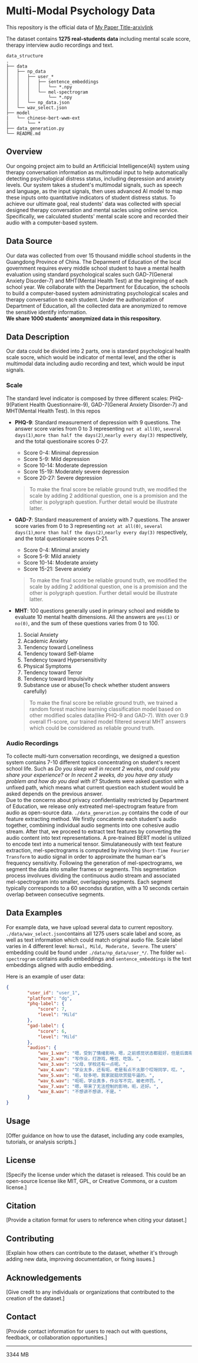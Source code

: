 # Multi-Modal Psychology Data

This repository is the official data of [My Paper Title-arxivlink](./)  

The dataset contains **1275 real-students data** including mental scale score, therapy interview audio recordings and text.   

```
data_structure
.
├── data
│   ├── np_data
│   │   ├── user_*
│   │   │   ├── sentence_embeddings
│   │   │   │   └── *.npy
│   │   │   └── mel-spectrogram
│   │   │       └── *.npy
│   │   └── np_data.json
│   └── wav_select.json
├── model
|   └── chinese-bert-wwm-ext
│       └── *
├── data_generation.py
└── README.md              
```

## Overview

Our ongoing project aim to build an Artificicial Intelligence(AI) system using therapy conversation information as multimodal input to help automatically detecting psychological distress status, including depression and anxiety levels. 
Our system takes a student's multimodal signals, such as speech and language, as the input signals, then uses advanced AI model to map these inputs onto quantitative indicators of student distress status. 
To achieve our ultimate goal, real students' data was collected with special designed therapy conversation and mental sacles using online service. 
Specifically, we calculated students' mental scale score and recorded their audio with a computer-based system.  

## Data Source

Our data was collected from over 15 thousand middle school students in the Guangdong Province of China. 
The Deparment of Education of the local government requires every middle school student to have a mental health evaluation using standard psychological scales such GAD-7(General Anxiety Disorder-7) and MHT(Mental Health Test) at the beginning of each school year. 
We collaborate with the Department for Education, the schools to build a computer-based system administrating psychological scales and therapy conversation to each student. 
Under the authorization of Department of Education, all the collected data are anonymized to remove the sensitive identify information.  
**We share 1000 students' anonymized data in this respository.**

## Data Description

Our data could be divided into 2 parts, one is standard psychological health scale socre, which would be indicator of mental level, and the other is multimodal data including audio recording and text, which would be input signals. 

### Scale

The standard level indicator is composed by three different scales: PHQ-9(Patient Health Questionnaire-9), GAD-7(General Anxiety Disorder-7) and MHT(Mental Health Test). In this repos  

- **PHQ-9**: Standard measurement of depression with 9 questions. 
The answer score varies from 0 to 3 representing `not at all(0)`, `several days(1)`,`more than half the days(2)`,`nearly every day(3)` respectively, and the total questionaire scores 0-27.  
    - Score 0-4: Minimal depression
    - Score 5-9: Mild depression
    - Score 10-14: Moderate depression
    - Score 15-19: Moderately severe depression
    - Score 20-27: Severe depression  
    > To make the final score be reliable ground truth, we modified the scale by adding 2 additional question, one is a promision and the other is polygraph question. Further detail would be illustrate latter.  
    

- **GAD-7**: Standard measurement of anxiety with 7 questions. 
The answer score varies from 0 to 3 representing `not at all(0)`, `several days(1)`,`more than half the days(2)`,`nearly every day(3)` respectively, and the total questionaire scores 0-21.  
    - Score 0-4: Minimal anxiety
    - Score 5-9: Mild anxiety
    - Score 10-14: Moderate anxiety
    - Score 15-21: Severe anxiety  
    > To make the final score be reliable ground truth, we modified the scale by adding 2 additional question, one is a promision and the other is polygraph question. Further detail would be illustrate latter.  
- **MHT**: 100 questions generally used in primary school and middle to evaluate 10 mental health dimensions. 
All the answers are `yes(1)` or `no(0)`, and the sum of these questions varies from 0 to 100.
    1. Social Anxiety
    2. Academic Anxiety
    3. Tendency toward Loneliness
    4. Tendency toward Self-blame
    5. Tendency toward Hypersensitivity
    6. Physical Symptoms
    7. Tendency toward Terror
    8. Tendency toward Impulsivity
    9. Substance use or abuse(To check whether student answers carefully)  
    > To make the final score be reliable ground truth, we trained a random forest machine learning classification model based on other modified scales data(like PHQ-9 and GAD-7). 
    With over 0.9 overall f1-score, our trained model filtered several MHT answers which could be considered as reliable ground truth.

### Audio Recordings

To collecte multi-turn conversation recordings, we designed a question system contains 7-10 different topics concentrating on student's recent school life. Such as *Do you sleep well in recent 2 weeks, and could you share your experience?* or *In recent 2 weeks, do you have any study problem and how do you deal with it?* Students were asked question with a unfixed path, which means what current question each student would be asked depends on the previous answer.  
Due to the concerns about privacy confidentiality restricted by Department of Education, we release only extreated mel-spectrogram feature from audio as open-source data. `./data_generation.py` contains the code of our feature extracting method. We firstly concatente each student's audio together, combining individual audio segments into one cohesive audio stream. After that, we proceed to extract text features by converting the audio content into text representations. A pre-trained BERT model is utilized to encode text into a numerical tensor. Simulataneously with text feature extraction, mel-spectrograms is computed by involving `Short-Time Fourier Transform` to audio signal in order to approximate the human ear's frequency sensitivity. Following the generation of mel-spectrograms, we segment the data into smaller frames or segments. This segmentation process involvues dividing the continuous audio stream and associated mel-spectrogram into smaller, overlapping segments. Each segment typically corresponds to a 60 secondss duration, with a 10 seconds certain overlap between consecutive segments.

## Data Examples

For example data, we have upload several data to current repository. `./data/wav_select.json`contains all 1275 users scale label and score, as well as text information which could match original audio file. Scale label varies in 4 different level: `Normal, Mild, Moderate, Severe`. The users' embedding could be found under `./data/np_data/user_*/`. The folder `mel-spectrogram` contains audio embeddings and `sentence_embeddings` is the text embeddings aligned with audio embedding.  

Here is an example of user data:
```json
{
        "user_id": "user_1",
        "platform": "dg",
        "phq-label": {
            "score": 7,
            "level": "Mild"
        },
        "gad-label": {
            "score": 6,
            "level": "Mild"
        },
        "audios": {
            "wav_1.wav": "嗯，受到了情绪影响，嗯，之前感觉状态都挺好，但是后面有感觉有点难，生活难。",
            "wav_2.wav": "写作业，打游戏，睡觉、吃饭。",
            "wav_3.wav": "父母，学校还有一点呢。",
            "wav_4.wav": "学业太多，还有呃，老是有点不太那个哎呀同学，哎。",
            "wav_5.wav": "呃，较多吧，我家就挺欣赏挺牛逼的。",
            "wav_6.wav": "呃呃，学业真多，作业写不完，被老师罚。",
            "wav_7.wav": "嗯，带来了无法控制的影响，呃，还好。",
            "wav_8.wav": "不想讲不想讲，不是。"
        }
}
```

## Usage

[Offer guidance on how to use the dataset, including any code examples, tutorials, or analysis scripts.]

## License

[Specify the license under which the dataset is released. This could be an open-source license like MIT, GPL, or Creative Commons, or a custom license.]

## Citation

[Provide a citation format for users to reference when citing your dataset.]

## Contributing

[Explain how others can contribute to the dataset, whether it's through adding new data, improving documentation, or fixing issues.]

## Acknowledgements

[Give credit to any individuals or organizations that contributed to the creation of the dataset.]

## Contact

[Provide contact information for users to reach out with questions, feedback, or collaboration opportunities.]

---

3344 MB

